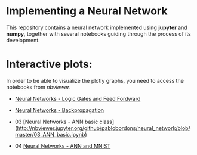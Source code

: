 # Implementing a Neural Network

This repository contains a neural network implemented using **jupyter** and **numpy**, together with several notebooks guiding through the process of its development.

# Interactive plots:

In order to be able to visualize the plotly graphs, you need to access the notebooks from *nbviewer*.

* [Neural Networks - Logic Gates and Feed Fordward](http://nbviewer.jupyter.org/github/pablobordons/neural_network/blob/master/01_logic_gates.ipynb)

* [Neural Networks - Backpropagation](http://nbviewer.jupyter.org/github/pablobordons/neural_network/blob/master/02_backpropagation.ipynb)

* 03 [Neural Networks - ANN basic class] (http://nbviewer.jupyter.org/github/pablobordons/neural_network/blob/master/03_ANN_basic.ipynb)

* 04 [Neural Networks - ANN and MNIST](http://nbviewer.jupyter.org/github/pablobordons/neural_network/blob/master/04_ANN.ipynb)

